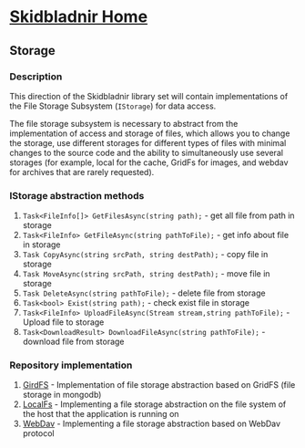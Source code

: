# [Skidbladnir Home](../../README.md)

## Storage

### Description

This direction of the Skidbladnir library set will contain implementations of the File Storage Subsystem (`IStorage`) for data access.

The file storage subsystem is necessary to abstract from the implementation of access and storage of files, which allows you to change the storage, use different storages for different types of files with minimal changes to the source code and the ability to simultaneously use several storages (for example, local for the cache, GridFs for images, and webdav for archives that are rarely requested).

### IStorage abstraction methods

1. `Task<FileInfo[]> GetFilesAsync(string path);` - get all file from path in storage
1. `Task<FileInfo> GetFileAsync(string pathToFile);` - get info about file in storage
1. `Task CopyAsync(string srcPath, string destPath);` - copy file in storage
1. `Task MoveAsync(string srcPath, string destPath);` - move file in storage
1. `Task DeleteAsync(string pathToFile);` - delete file from storage
1. `Task<bool> Exist(string path);` - check exist file in storage
1. `Task<FileInfo> UploadFileAsync(Stream stream,string pathToFile);` - Upload file to storage
1. `Task<DownloadResult> DownloadFileAsync(string pathToFile);` - download file from storage

### Repository implementation

1. [GirdFS](Skidbladnir.Storage.GridFS/README.md) - Implementation of file storage abstraction based on GridFS (file storage in mongodb)
2. [LocalFs](Skidbladnir.Storage.LocalFileStorage/README.md) - Implementing a file storage abstraction on the file system of the host that the application is running on
3. [WebDav](Skidbladnir.Storage.WebDav/README.md) - Implementing a file storage abstraction based on WebDav protocol
